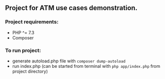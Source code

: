 ## Project for ATM use cases demonstration.

### Project requirements:
- PHP ^= 7.3
- Composer

### To run project:
- generate autoload.php file with `composer dump-autoload`
- run index.php (can be started from terminal with `php app/index.php` from project directory)